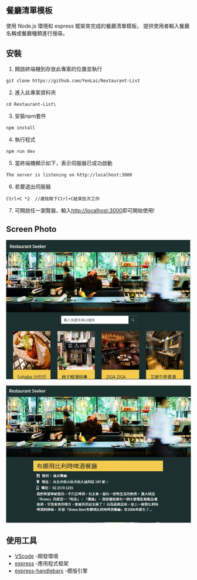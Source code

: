 ## 餐廳清單模板

使用 Node.js 環境和 express 框架來完成的餐廳清單模板，
提供使用者輸入餐廳名稱或餐廳種類進行搜尋。

## 安裝

1. 開啟終端機到存放此專案的位置並執行
```
git clone https://github.com/YenLai/Restaurant-List
```
2. 進入此專案資料夾
```
cd Restaurant-List\
```
3. 安裝npm套件
```
npm install
```
4. 執行程式
```
npm run dev
```
5. 當終端機顯示如下，表示伺服器已成功啟動
```
The server is listening on http://localhost:3000
```
6. 若要退出伺服器
```
Ctrl+C *2  //連按兩下Ctrl+C結束批次工作
```
7. 可開啟任一瀏覽器，輸入[http://localhost:3000](http://localhost:3000)即可開始使用!

## Screen Photo

![image](https://github.com/YenLai/Restaurant-List/blob/master/restaurant.PNG)

![image](https://github.com/YenLai/Restaurant-List/blob/master/restaurant_2.PNG)


## 使用工具

- [VScode](https://code.visualstudio.com/) -開發環境
- [express](https://www.npmjs.com/package/express) -應用程式框架
- [express-handlebars](https://www.npmjs.com/package/express-handlebars) -模版引擎



